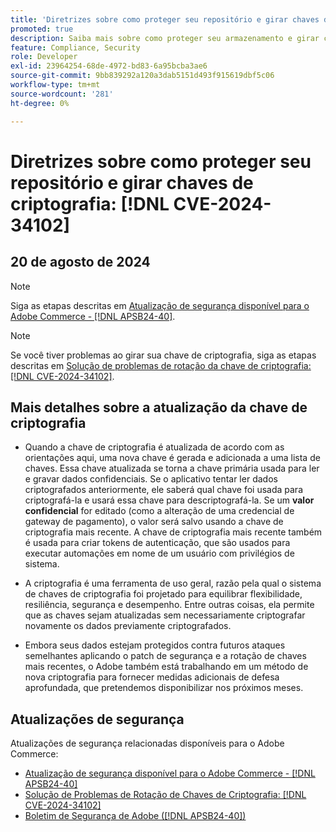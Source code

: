 ```yaml
---
title: 'Diretrizes sobre como proteger seu repositório e girar chaves de criptografia: [!DNL CVE-2024-34102]'
promoted: true
description: Saiba mais sobre como proteger seu armazenamento e girar chaves de criptografia em relação ao  [!DNL CVE-2024-34102].
feature: Compliance, Security
role: Developer
exl-id: 23964254-68de-4972-bd83-6a95bcba3ae6
source-git-commit: 9bb839292a120a3dab5151d493f915619dbf5c06
workflow-type: tm+mt
source-wordcount: '281'
ht-degree: 0%

---
```


# Diretrizes sobre como proteger seu repositório e girar chaves de criptografia: [!DNL CVE-2024-34102]

## 20 de agosto de 2024

>[!NOTE]
>
>Siga as etapas descritas em [Atualização de segurança disponível para o Adobe Commerce - [!DNL APSB24-40]](https://experienceleague.adobe.com/en/docs/commerce-knowledge-base/kb/troubleshooting/known-issues-patches-attached/security-update-available-for-adobe-commerce-apsb24-40-revised-to-include-isolated-patch-for-cve-2024-34102).

>[!NOTE]
>
>Se você tiver problemas ao girar sua chave de criptografia, siga as etapas descritas em [Solução de problemas de rotação da chave de criptografia: [!DNL CVE-2024-34102]](https://experienceleague.adobe.com/en/docs/commerce-knowledge-base/kb/troubleshooting/known-issues-patches-attached/troubleshooting-encryption-key-rotation-cve-2024-34102).

## Mais detalhes sobre a atualização da chave de criptografia

* Quando a chave de criptografia é atualizada de acordo com as orientações aqui, uma nova chave é gerada e adicionada a uma lista de chaves. Essa chave atualizada se torna a chave primária usada para ler e gravar dados confidenciais. Se o aplicativo tentar ler dados criptografados anteriormente, ele saberá qual chave foi usada para criptografá-la e usará essa chave para descriptografá-la. Se um **valor confidencial** for editado (como a alteração de uma credencial de gateway de pagamento), o valor será salvo usando a chave de criptografia mais recente. A chave de criptografia mais recente também é usada para criar tokens de autenticação, que são usados para executar automações em nome de um usuário com privilégios de sistema.

* A criptografia é uma ferramenta de uso geral, razão pela qual o sistema de chaves de criptografia foi projetado para equilibrar flexibilidade, resiliência, segurança e desempenho. Entre outras coisas, ela permite que as chaves sejam atualizadas sem necessariamente criptografar novamente os dados previamente criptografados.

* Embora seus dados estejam protegidos contra futuros ataques semelhantes aplicando o patch de segurança e a rotação de chaves mais recentes, o Adobe também está trabalhando em um método de nova criptografia para fornecer medidas adicionais de defesa aprofundada, que pretendemos disponibilizar nos próximos meses.

## Atualizações de segurança

Atualizações de segurança relacionadas disponíveis para o Adobe Commerce:

* [Atualização de segurança disponível para o Adobe Commerce - [!DNL APSB24-40]](https://experienceleague.adobe.com/en/docs/commerce-knowledge-base/kb/troubleshooting/known-issues-patches-attached/security-update-available-for-adobe-commerce-apsb24-40-revised-to-include-isolated-patch-for-cve-2024-34102)
* [Solução de Problemas de Rotação de Chaves de Criptografia: [!DNL CVE-2024-34102]](https://experienceleague.adobe.com/en/docs/commerce-knowledge-base/kb/troubleshooting/known-issues-patches-attached/troubleshooting-encryption-key-rotation-cve-2024-34102)
* [Boletim de Segurança de Adobe ([!DNL APSB24-40])](https://helpx.adobe.com/security/products/magento/apsb24-40.html)
